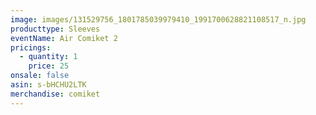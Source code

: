 ```yaml
---
image: images/131529756_1801785039979410_1991700628821108517_n.jpg
producttype: Sleeves
eventName: Air Comiket 2
pricings:
  - quantity: 1
    price: 25
onsale: false
asin: s-bHCHU2LTK
merchandise: comiket
---
```

